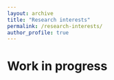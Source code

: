 ```yaml
---
layout: archive
title: "Research interests"
permalink: /research-interests/
author_profile: true
---
```


# Work in progress
